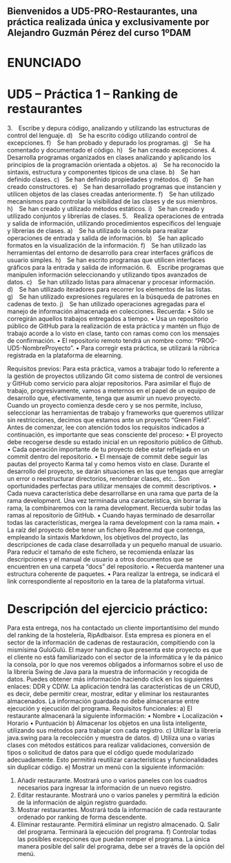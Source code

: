 ## Bienvenidos a UD5-PRO-Restaurantes, una práctica realizada única y exclusivamente por Alejandro Guzmán Pérez del curso 1ºDAM

<H1>ENUNCIADO</H1>

<h1>UD5 – Práctica 1 – Ranking de restaurantes</h1>

3. Escribe y depura código, analizando y utilizando las estructuras de control del lenguaje.
d) Se ha escrito código utilizando control de excepciones.
f) Se han probado y depurado los programas.
g) Se ha comentado y documentado el código.
h) Se han creado excepciones.
4. Desarrolla programas organizados en clases analizando y aplicando los principios de la
programación orientada a objetos.
a) Se ha reconocido la sintaxis, estructura y componentes típicos de una clase.
b) Se han definido clases.
c) Se han definido propiedades y métodos.
d) Se han creado constructores.
e) Se han desarrollado programas que instancien y utilicen objetos de las clases creadas anteriormente.
f) Se han utilizado mecanismos para controlar la visibilidad de las clases y de sus miembros.
h) Se han creado y utilizado métodos estáticos.
i) Se han creado y utilizado conjuntos y librerías de clases.
5. Realiza operaciones de entrada y salida de información, utilizando procedimientos específicos
del lenguaje y librerías de clases.
a) Se ha utilizado la consola para realizar operaciones de entrada y salida de información.
b) Se han aplicado formatos en la visualización de la información.
f) Se han utilizado las herramientas del entorno de desarrollo para crear interfaces gráficos de usuario
simples.
h) Se han escrito programas que utilicen interfaces gráficos para la entrada y salida de información.
6. Escribe programas que manipulen información seleccionando y utilizando tipos avanzados de
datos.
c) Se han utilizado listas para almacenar y procesar información.
d) Se han utilizado iteradores para recorrer los elementos de las listas.
g) Se han utilizado expresiones regulares en la búsqueda de patrones en cadenas de texto.
j) Se han utilizado operaciones agregadas para el manejo de información almacenada en colecciones.
Recuerda:
• Sólo se corregirán aquellos trabajos entregados a tiempo.
• Usa un repositorio público de GitHub para la realización de esta práctica y mantén un flujo de
trabajo acorde a lo visto en clase, tanto con ramas como con los mensajes de confirmación.
• El repositorio remoto tendrá un nombre como: “PROG-UD5-NombreProyecto”.
• Para corregir esta práctica, se utilizará la rúbrica registrada en la plataforma de elearning.

Requisitos previos:
Para esta práctica, vamos a trabajar todo lo referente a la gestión de proyectos utilizando
Git como sistema de control de versiones y GitHub como servicio para alojar repositorios.
Para asimilar el flujo de trabajo, progresivamente, vamos a meternos en el papel de un
equipo de desarrollo que, efectivamente, tenga que asumir un nuevo proyecto.
Cuando un proyecto comienza desde cero y se nos permite, incluso, seleccionar las
herramientas de trabajo y frameworks que queremos utilizar sin restricciones, decimos
que estamos ante un proyecto “Green Field”.
Antes de comenzar, lee con atención todos los requisitos indicados a continuación, es
importante que seas consciente del proceso:
• El proyecto debe recogerse desde su estado inicial en un repositorio público de
Github.
• Cada operación importante de tu proyecto debe estar reflejada en un commit
dentro del repositorio.
• El mensaje de commit debe seguir las pautas del proyecto Karma tal y como
hemos visto en clase. Durante el desarrollo del proyecto, se darán situaciones en
las que tengas que arreglar un error o reestructurar directorios, renombrar clases,
etc... Son oportunidades perfectas para utilizar mensajes de commit descriptivos.
• Cada nueva característica debe desarrollarse en una rama que parta de la rama
development. Una vez terminada una característica, sin borrar la rama, la
combinaremos con la rama development. Recuerda subir todas las ramas al
repositorio de GitHub.
• Cuando hayas terminado de desarrollar todas las características, mergea la rama
development con la rama main.
• La raíz del proyecto debe tener un fichero Readme.md que contenga, empleando la
sintaxis Markdown, los objetivos del proyecto, las descripciones de cada clase
desarrollada y un pequeño manual de usuario. Para reducir el tamaño de este
fichero, se recomienda enlazar las descripciones y el manual de usuario a otros
documentos que se encuentren en una carpeta “docs” del repositorio.
• Recuerda mantener una estructura coherente de paquetes.
• Para realizar la entrega, se indicará el link correspondiente al repositorio en la tarea
de la plataforma virtual.

<h1>Descripción del ejercicio práctico: </h1>

Para esta entrega, nos ha contactado un cliente importantísimo del mundo del ranking de
la hostelería, RipAdbaisor. Esta empresa es pionera en el sector de la información de
cadenas de restauración, compitiendo con la mismísima GulúGulú.
El mayor handicap que presenta este proyecto es que el cliente no está familiarizado con
el sector de la informática y le da pánico la consola, por lo que nos veremos obligados a
informarnos sobre el uso de la librería Swing de Java para la muestra de información y
recogida de datos. Puedes obtener más información haciendo click en los siguientes
enlaces: DDR y CDIW.
La aplicación tendrá las características de un CRUD, es decir, debe permitir crear,
mostrar, editar y eliminar los restaurantes almacenados. La información guardada no debe
almacenarse entre ejecución y ejecución del programa.
Requisitos funcionales:
a) El restaurante almacenará la siguiente información:
• Nombre
• Localización
• Horario
• Puntuación
b) Almacenar los objetos en una lista inteligente, utilizando sus métodos para trabajar con
cada registro.
c) Utilizar la librería java.swing para la recolección y muestra de datos.
d) Utiliza una o varias clases con métodos estáticos para realizar validaciones, conversión
de tipos o solicitud de datos para que el código quede modularizado adecuadamente.
Esto permitirá reutilizar características y funcionalidades sin duplicar código.
e) Mostrar un menú con la siguiente información:
1. Añadir restaurante. Mostrará uno o varios paneles con los cuadros
necesarios para ingresar la información de un nuevo registro.
2. Editar restaurante. Mostrará uno o varios paneles y permitirá la edición de la
información de algún registro guardado.
3. Mostrar restaurantes. Mostrará toda la información de cada restaurante
ordenado por ranking de forma descendente.
4. Eliminar restaurante. Permitirá eliminar un registro almacenado.
Q. Salir del programa. Terminará la ejecución del programa.
f) Controlar todas las posibles excepciones que puedan romper el programa. La única
manera posible del salir del programa, debe ser a través de la opción del menú.
